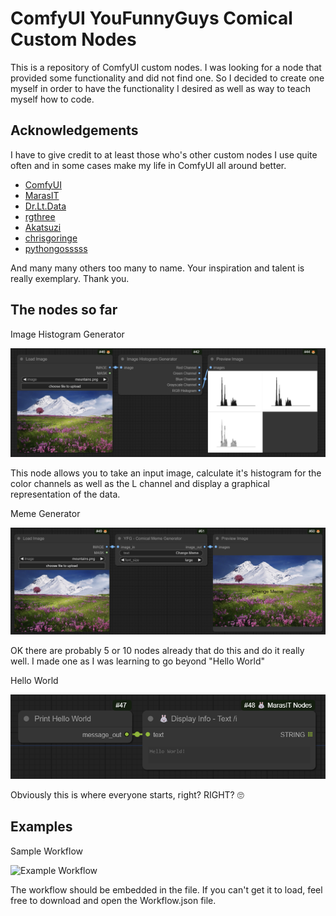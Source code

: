 
# ComfyUI YouFunnyGuys Comical Custom Nodes

This is a repository of ComfyUI custom nodes. I was looking for a node that provided some functionality and did not find one. So I decided to create one myself in order to have the functionality I desired as well as way to teach myself how to code.

## Acknowledgements

I have to give credit to at least those who's other custom nodes I use quite often and in some cases make my life in ComfyUI all around better.

 - [ComfyUI](https://github.com/comfyanonymous/ComfyUI)
 - [MarasIT](https://github.com/davask/ComfyUI-MarasIT-Nodes)
 - [Dr.Lt.Data](https://github.com/ltdrdata)
 - [rgthree](https://github.com/rgthree/rgthree-comfy)
 - [Akatsuzi](https://github.com/Suzie1)
 - [chrisgoringe](https://github.com/chrisgoringe/cg-use-everywhere)
 - [pythongosssss](https://github.com/pythongosssss)

 And many many others too many to name. Your inspiration and talent is really exemplary. Thank you.

## The nodes so far

Image Histogram Generator

![Image Historgram Generator](img/imagehistogramgenerator.png)

This node allows you to take an input image, calculate it's histogram for the color channels as well as the L channel and display a graphical representation of the data.

Meme Generator

![Meme Generator](img/memegenerator.png)

OK there are probably 5 or 10 nodes already that do this and do it really well. I made one as I was learning to go beyond "Hello World" 

Hello World

![Hello World](img/helloworld.png)

Obviously this is where everyone starts, right? RIGHT? :roll_eyes:

## Examples

Sample Workflow

![Example Workflow](img/ComfyUI_YFG_Comical-Example-Workflow.png)

The workflow should be embedded in the file. If you can't get it to load, feel free to download and open the Workflow.json file.